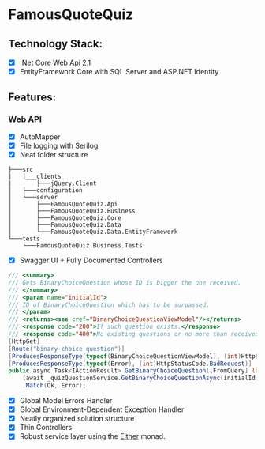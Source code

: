 # FamousQuoteQuiz

## Technology Stack:
- [x] .Net Core Web Api 2.1
- [x] EntityFramework Core with SQL Server and ASP.NET Identity

## Features:

### Web API
- [x] AutoMapper
- [x] File logging with Serilog
- [x] Neat folder structure

```
├───src
|   |___clients
|       ├───jQuery.Client
│   ├───configuration
│   └───server
│       ├───FamousQuoteQuiz.Api
│       ├───FamousQuoteQuiz.Business
│       ├───FamousQuoteQuiz.Core
│       ├───FamousQuoteQuiz.Data
│       └───FamousQuoteQuiz.Data.EntityFramework
└───tests
    └───FamousQuoteQuiz.Business.Tests

```

- [x] Swagger UI + Fully Documented Controllers <br>
```csharp
/// <summary>
/// Gets BinaryChoiceQuestion whose ID is bigger the one received.
/// </summary>
/// <param name="initialId">
/// ID of BinaryChoiceQuestion which has to be surpassed.
/// </param>
/// <returns><see cref="BinaryChoiceQuestionViewModel"/></returns>
/// <response code="200">If such question exists.</response>
/// <response code="400">No existing questions or no more than received.</response>
[HttpGet]
[Route("binary-choice-question")]
[ProducesResponseType(typeof(BinaryChoiceQuestionViewModel), (int)HttpStatusCode.OK)]
[ProducesResponseType(typeof(Error), (int)HttpStatusCode.BadRequest)]
public async Task<IActionResult> GetBinaryChoiceQuestion([FromQuery] long initialId) =>
    (await _quizQuestionService.GetBinaryChoiceQuestionAsync(initialId))
    .Match(Ok, Error);
```

- [x] Global Model Errors Handler <br>
- [x] Global Environment-Dependent Exception Handler <br>
- [x] Neatly organized solution structure <br>
- [x] Thin Controllers <br>
- [x] Robust service layer using the [Either](http://optional-github.com) monad. <br>
